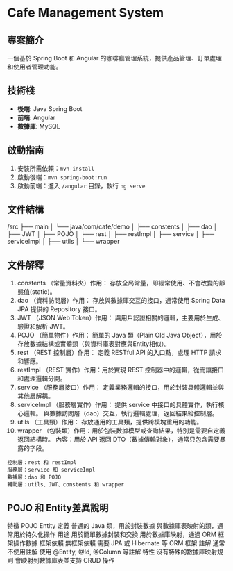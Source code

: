 # Cafe Management System

## 專案簡介
一個基於 Spring Boot 和 Angular 的咖啡廳管理系統，提供產品管理、訂單處理和使用者管理功能。

## 技術棧
- **後端**: Java Spring Boot
- **前端**: Angular
- **數據庫**: MySQL

## 啟動指南
1. 安裝所需依賴：`mvn install`
2. 啟動後端：`mvn spring-boot:run`
3. 啟動前端：進入 `/angular` 目錄，執行 `ng serve`

## 文件結構
/src
├── main
│   └── java/com/cafe/demo
│       ├── constents
│       ├── dao
│       ├── JWT
│       ├── POJO
│       ├── rest
│       ├── restImpl
│       ├── service
│       ├── serviceImpl
│       ├── utils
│       └── wrapper


## 文件解釋
  1. constents （常量資料夾）作用： 存放全局常量，即經常使用、不會改變的靜態值(static)。
  2. dao （資料訪問層）作用： 存放與數據庫交互的接口，通常使用 Spring Data JPA 提供的 Repository 接口。
  3. JWT （JSON Web Token）作用： 與用戶認證相關的邏輯，主要用於生成、驗證和解析 JWT。
  4. POJO （簡單物件）作用： 簡單的 Java 類（Plain Old Java Object），用於存放數據結構或實體類（與資料庫表對應與Entity相似）。
  5. rest （REST 控制層）作用： 定義 RESTful API 的入口點，處理 HTTP 請求和響應。
  6. restImpl （REST 實作）作用：用於實現 REST 控制器中的邏輯，從而讓接口和處理邏輯分開。
  7. service （服務層接口）作用： 定義業務邏輯的接口，用於封裝具體邏輯並與其他層解耦。
  8. serviceImpl （服務層實作）作用： 提供 service 中接口的具體實作，執行核心邏輯。
  與數據訪問層（dao）交互，執行邏輯處理，返回結果給控制層。
  9. utils （工具類）作用： 存放通用的工具類，提供跨模塊重用的功能。
  10. wrapper （包裝類）作用：用於包裝數據模型或查詢結果，特別是需要自定義返回結構時。
  內容：用於 API 返回 DTO（數據傳輸對象），通常只包含需要暴露的字段。

    控制層：rest 和 restImpl
    服務層：service 和 serviceImpl
    數據層：dao 和 POJO
    輔助層：utils、JWT、constents 和 wrapper

  ## POJO 和 Entity差異說明
  特徵	POJO	Entity
  定義	普通的 Java 類，用於封裝數據	與數據庫表映射的類，通常用於持久化操作
  用途	用於簡單數據封裝和交換	用於數據庫映射，通過 ORM 框架操作數據
  框架依賴	無框架依賴	需要 JPA 或 Hibernate 等 ORM 框架
  註解	通常不使用註解	使用 @Entity, @Id, @Column 等註解
  特性	沒有特殊的數據庫映射規則	會映射到數據庫表並支持 CRUD 操作
